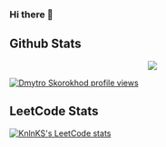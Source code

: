 ### Hi there 👋

## Github Stats  

<div align="center"><img src="https://github-readme-stats.vercel.app/api/top-langs/?username=D-Integral&hide_border=true&layout=compact" align="center" /></div> 

[![Dmytro Skorokhod profile views](https://u8views.com/api/v1/github/profiles/8528674/views/day-week-month-total-count.svg)](https://u8views.com/github/D-Integral)

## LeetCode Stats 

[![KnlnKS's LeetCode stats](https://leetcode-stats-six.vercel.app/?username=dmytryk)](https://github.com/KnlnKS/leetcode-stats)

<!--
**D-Integral/D-Integral** is a ✨ _special_ ✨ repository because its `README.md` (this file) appears on your GitHub profile.

Here are some ideas to get you started:

- 🔭 I’m currently working on ...
- 🌱 I’m currently learning ...
- 👯 I’m looking to collaborate on ...
- 🤔 I’m looking for help with ...
- 💬 Ask me about ...
- 📫 How to reach me: ...
- 😄 Pronouns: ...
- ⚡ Fun fact: ...
-->
